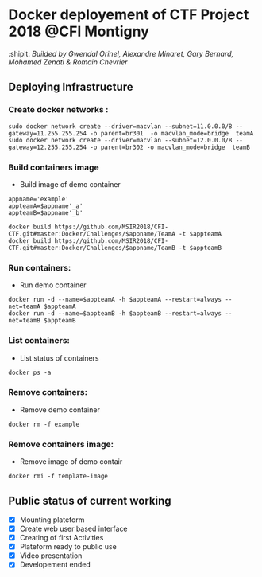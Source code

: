 # Docker deployement of CTF Project 2018 @CFI Montigny
:shipit: *Builded by Gwendal Orinel, Alexandre Minaret, Gary Bernard, Mohamed Zenati & Romain Chevrier*

## Deploying Infrastructure
### Create docker networks :
```
sudo docker network create --driver=macvlan --subnet=11.0.0.0/8 --gateway=11.255.255.254 -o parent=br301  -o macvlan_mode=bridge  teamA
sudo docker network create --driver=macvlan --subnet=12.0.0.0/8 --gateway=12.255.255.254 -o parent=br302 -o macvlan_mode=bridge  teamB
```

### Build containers image
- Build image of demo container
```
appname='example'
appteamA=$appname'_a'
appteamB=$appname'_b'

docker build https://github.com/MSIR2018/CFI-CTF.git#master:Docker/Challenges/$appname/TeamA -t $appteamA
docker build https://github.com/MSIR2018/CFI-CTF.git#master:Docker/Challenges/$appname/TeamB -t $appteamB
```

### Run containers:
- Run demo container
```
docker run -d --name=$appteamA -h $appteamA --restart=always --net=teamA $appteamA
docker run -d --name=$appteamB -h $appteamB --restart=always --net=teamB $appteamB
```

### List containers:
- List status of containers
```
docker ps -a
```

### Remove containers:
- Remove demo container
```
docker rm -f example
```

### Remove containers image:
- Remove image of demo contair
```
docker rmi -f template-image
```

## Public status of current working
- [x] Mounting plateform
- [x] Create web user based interface
- [x] Creating of first Activities
- [x] Plateform ready to public use
- [x] Video presentation
- [x] Developement ended
